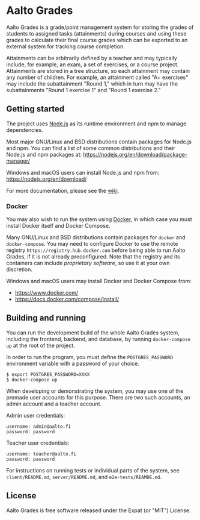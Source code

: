 <!--
SPDX-FileCopyrightText: 2022 The Aalto Grades Developers

SPDX-License-Identifier: MIT
-->

# Aalto Grades

Aalto Grades is a grade/point management system for storing the grades of
students to assigned tasks (attainments) during courses and using these grades
to calculate their final course grades which can be exported to an external
system for tracking course completion.

Attainments can be arbitrarily defined by a teacher and may typically include,
for example, an exam, a set of exercises, or a course project. Attainments are
stored in a tree structure, so each attainment may contain any number of
children. For example, an attainment called "A+ exercises" may include the
subattainment "Round 1," which in turn may have the subattainments
"Round 1 exercise 1" and "Round 1 exercise 2."

## Getting started

The project uses [Node.js](https://nodejs.org/en/) as its runtime environment
and npm to manage dependencies.

Most major GNU/Linux and BSD distributions contain packages for Node.js and
npm. You can find a list of some common distributions and their Node.js and npm
packages at: https://nodejs.org/en/download/package-manager/

Windows and macOS users can install Node.js and npm from:
https://nodejs.org/en/download/

For more documentation, please see the
[wiki](https://github.com/aalto-grades/base-repository/wiki).

### Docker

You may also wish to run the system using [Docker](https://www.docker.com), in
which case you must install Docker itself and Docker Compose.

Many GNU/Linux and BSD distributions contain packages for `docker` and
`docker-compose`. You may need to configure Docker to use the remote registry
`https://registry.hub.docker.com` before being able to run Aalto Grades, if it
is not already preconfigured. Note that the registry and its containers can
include *proprietary software*, so use it at your own discretion.

Windows and macOS users may install Docker and Docker Compose from:
- https://www.docker.com/
- https://docs.docker.com/compose/install/

## Building and running

You can run the development build of the whole Aalto Grades system, including
the frontend, backend, and database, by running `docker-compose up` at the root
of the project.

In order to run the program, you must define the `POSTGRES_PASSWORD`
environment variable with a password of your choice.

```
$ export POSTGRES_PASSWORD=XXXX
$ docker-compose up
```

When developing or demonstrating the system, you may use one of the premade
user accounts for this purpose. There are two such accounts, an admin account
and a teacher account.

Admin user credentials:
```
username: admin@aalto.fi
password: password
```

Teacher user credentials:
```
username: teacher@aalto.fi
password: password
```

For instructions on running tests or individual parts of the system, see
`client/README.md`, `server/README.md`, and `e2e-tests/REAMDE.md`.

## License

Aalto Grades is free software released under the Expat (or "MIT") License.

